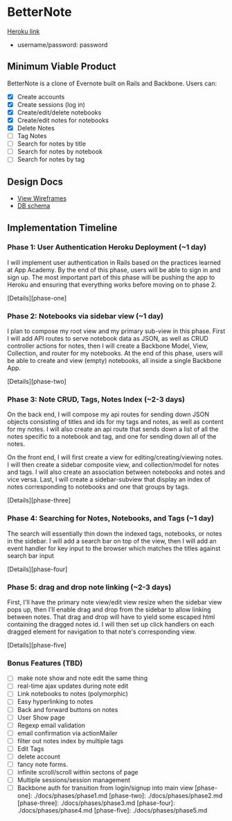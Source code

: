 # BetterNote

[Heroku link][heroku]

[heroku]: http://flux-capacitr.herokuapp.com

- username/password: password

## Minimum Viable Product
BetterNote is a clone of Evernote built on Rails and Backbone. Users can:

<!-- This is a Markdown checklist. Use it to keep track of your progress! -->

- [x] Create accounts
- [x] Create sessions (log in)
- [x] Create/edit/delete notebooks
- [x] Create/edit notes for notebooks
- [x] Delete Notes
- [ ] Tag Notes
- [ ] Search for notes by title
- [ ] Search for notes by notebook
- [ ] Search for notes by tag

## Design Docs
* [View Wireframes][views]
* [DB schema][schema]

[views]: ./docs/views.md
[schema]: ./docs/schema.md

## Implementation Timeline

### Phase 1: User Authentication Heroku Deployment (~1 day)
I will implement user authentication in Rails based on the practices learned at
App Academy. By the end of this phase, users will be able to sign in and sign up. The most important part of
this phase will be pushing the app to Heroku and ensuring that everything works
before moving on to phase 2.

[Details][phase-one]

### Phase 2: Notebooks via sidebar view (~1 day)
I plan to compose my root view and my primary sub-view in this phase. First
I will add API routes to serve notebook data as JSON, as well as CRUD controller
actions for notes, then I will create a Backbone Model, View, Collection, and
router for my notebooks. At the end of this phase, users will be able to create
and view (empty) notebooks, all inside a single Backbone App.

[Details][phase-two]

### Phase 3: Note CRUD, Tags, Notes Index  (~2-3 days)
On the back end, I will compose my api routes for sending down JSON objects
consisting of titles and ids for my tags and notes, as well as content for my notes. I will also create an api route
that sends down a list of all the notes specific to a notebook and tag, and one for sending down all of the notes.

On the front end, I will first create a view for editing/creating/viewing notes. I will then create a sidebar composite view, and collection/model
for notes and tags. I will also create an association between notebooks and notes and
vice versa. Last, I will create a sidebar-subview that display an index of notes corresponding to notebooks and one that groups by tags.

[Details][phase-three]

### Phase 4: Searching for Notes, Notebooks, and Tags (~1 day)
The search will essentially thin down the indexed tags, notebooks, or notes
in the sidebar. I will add a search bar on top of the view, then I will add
an event handler for key input to the browser which matches the titles against
search bar input

[Details][phase-four]


### Phase 5: drag and drop note linking  (~2-3 days)
First, I'll have the primary note view/edit view resize when the sidebar view
pops up, then I'll enable drag and drop from the sidebar to allow linking between
notes. That drag and drop will have to yield some escaped html containing
the dragged notes id. I will then set up click handlers on each dragged element
for navigation to that note's corresponding view.

[Details][phase-five]


### Bonus Features (TBD)
- [ ] make note show and note edit the same thing
- [ ] real-time ajax updates during note edit
- [ ] Link notebooks to notes (polymorphic)
- [ ] Easy hyperlinking to notes
- [ ] Back and forward buttons on notes
- [ ] User Show page
- [ ] Regexp email validation
- [ ] email confirmation via actionMailer
- [ ] filter out notes index by multiple tags
- [ ] Edit Tags
- [ ] delete account
- [ ] fancy note forms.
- [ ] infinite scroll/scroll within sectons of page
- [ ] Multiple sessions/session management
- [ ] Backbone auth for transition from login/signup into main view
[phase-one]: ./docs/phases/phase1.md
[phase-two]: ./docs/phases/phase2.md
[phase-three]: ./docs/phases/phase3.md
[phase-four]: ./docs/phases/phase4.md
[phase-five]: ./docs/phases/phase5.md
